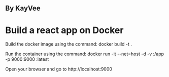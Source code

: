## By KayVee

# Build a react app on Docker



Build the docker image using the command: docker build -t <imagename> .

Run the container using the command: docker run -it --net=host -d -v <codesourcedir>:/app -p 9000:9000 <DockerImage>:latest

Open your browser and go to http://localhost:9000
